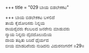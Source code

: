 +++
title = "029 ಬಾಯ ಬಿಡಲೇಕಕಟ"

+++
ಬಾಯ ಬಿಡಲೇಕಕಟ ಬಳಲಿದೆ  
ತಾಯೆ ಕೈದೋರಿಸರು ನಿನ್ನಯ   
ರಾಯರೈವರು ಕೆಲಬಲದ ಜನರೇನು ಮಾಡುವರು  
ನ್ಯಾಯ ನಿನ್ನದು ದೈವದೊಲುಮೆಯ  
ದಾಯ ತಪ್ಪಿತು ಬರಿದೆ ಧೈರ್ಯದ   
ಬೀಯ ಮಾಡದಿರೆಂದು ನುಡಿದನು ವಿದುರನಂಗನೆಗೆ     ॥29॥